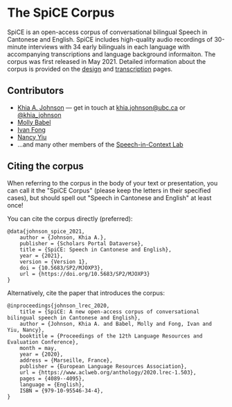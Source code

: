 # The SpiCE Corpus

SpiCE is an open-access corpus of conversational bilingual Speech in Cantonese and English. SpiCE includes high-quality audio recordings of 30-minute interviews with 34 early bilinguals in each language with accompanying transcriptions and language background informaiton. The corpus was first released in May 2021. Detailed information about the corpus is provided on the [design](design.md) and [transcription](transcription.md) pages. 

## Contributors

- [Khia A. Johnson](https://www.khiajohnson.com) &mdash; get in touch at [khia.johnson@ubc.ca](mailto:khia.johnson@ubc.ca) or [@khia_johnson](https://twitter.com/khia_johnson) 
- [Molly Babel](https://linguistics.ubc.ca/profile/molly-babel/)
- [Ivan Fong](https://speechincontext.arts.ubc.ca/people/fong.ivan.html)
- [Nancy Yiu](https://speechincontext.arts.ubc.ca/people/yiu.nancy.html)
- ...and many other members of the [Speech-in-Context Lab](https://speechincontext.arts.ubc.ca/)

## Citing the corpus

When referring to the corpus in the body of your text or presentation, you can call it the "SpiCE Corpus" (please keep the letters in their specified cases), but should spell out "Speech in Cantonese and English" at least once! 

You can cite the corpus directly (preferred):

```text
@data{johnson_spice_2021,
	author = {Johnson, Khia A.},
	publisher = {Scholars Portal Dataverse},
	title = {SpiCE: Speech in Cantonese and English},
	year = {2021},
	version = {Version 1},
	doi = {10.5683/SP2/MJOXP3},
	url = {https://doi.org/10.5683/SP2/MJOXP3}
}
```

Alternatively, cite the paper that introduces the corpus:

```text
@inproceedings{johnson_lrec_2020,
    title = {SpiCE: A new open-access corpus of conversational bilingual speech in Cantonese and English},
    author = {Johnson, Khia A. and Babel, Molly and Fong, Ivan and Yiu, Nancy},
    booktitle = {Proceedings of the 12th Language Resources and Evaluation Conference},
    month = may,
    year = {2020},
    address = {Marseille, France},
    publisher = {European Language Resources Association},
    url = {https://www.aclweb.org/anthology/2020.lrec-1.503},
    pages = {4089--4095},
    language = {English},
    ISBN = {979-10-95546-34-4},
}
```

